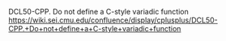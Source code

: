 DCL50-CPP. Do not define a C-style variadic function
https://wiki.sei.cmu.edu/confluence/display/cplusplus/DCL50-CPP.+Do+not+define+a+C-style+variadic+function

